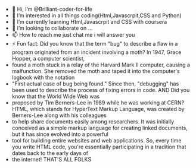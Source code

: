 - 👋 Hi, I’m @Brilliant-coder-for-life
- 👀 I’m interested in all things coding(Html,Javascrpit,CSS and Python)
- 🌱 I’m currently learning Html,Javascrpit and CSS with coursera
- 💞️ I’m looking to collaborate on ...
- 📫 How to reach me just chat me i will answer you
- ⚡ Fun fact: Did you know that the term "bug" to describe a flaw in a program originated from an incident involving a moth? In 1947, Grace Hopper, a computer scientist,
- found a moth stuck in a relay of the Harvard Mark II computer, causing a malfunction. She removed the moth and taped it into the computer's logbook with the notation
- "First actual case of bug being found." Since then, "debugging" has been used to describe the process of fixing errors in code. AND Did you know that the World Wide Web was
- proposed by Tim Berners-Lee in 1989 while he was working at CERN? HTML, which stands for HyperText Markup Language, was created by Berners-Lee along with his colleagues
- to help share documents easily among researchers. It was initially conceived as a simple markup language for creating linked documents, but it has since evolved into a powerful
- tool for building entire websites and web applications. So, every time you write HTML code, you're essentially participating in a tradition that dates back to the early days of
- the internet! THAT'S ALL FOLKS








<!---
Brilliant-coder-for-life/Brilliant-coder-for-life is a ✨ special ✨ repository because its `README.md` (this file) appears on your GitHub profile.
You can click the Preview link to take a look at your changes.
--->
